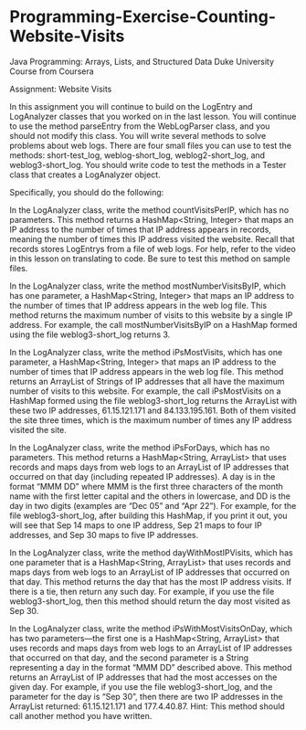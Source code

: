 # Programming-Exercise-Counting-Website-Visits
Java Programming: Arrays, Lists, and Structured Data Duke University Course from Coursera

Assignment: Website Visits

In this assignment you will continue to build on the LogEntry and LogAnalyzer classes that you worked on in the last lesson. You will continue to use the method parseEntry from the WebLogParser class, and you should not modify this class. You will write several methods to solve problems about web logs. There are four small files you can use to test the methods: short-test_log, weblog-short_log, weblog2-short_log, and weblog3-short_log. You should write code to test the methods in a Tester class that creates a LogAnalyzer object. 

Specifically, you should do the following:

In the LogAnalyzer class, write the method countVisitsPerIP, which has no parameters. This method returns a HashMap<String, Integer> that maps an IP address to the number of times that IP address appears in records, meaning the number of times this IP address visited the website. Recall that records stores LogEntrys from a file of web logs. For help, refer to the video in this lesson on translating to code. Be sure to test this method on sample files. 

In the LogAnalyzer class, write the method mostNumberVisitsByIP, which has one parameter, a HashMap<String, Integer> that maps an IP address to the number of times that IP address appears in the web log file. This method returns the maximum number of visits to this website by a single IP address. For example, the call mostNumberVisitsByIP on a HashMap formed using the file weblog3-short_log returns 3.

In the LogAnalyzer class, write the method iPsMostVisits, which has one parameter, a HashMap<String, Integer> that maps an IP address to the number of times that IP address appears in the web log file. This method returns an ArrayList of Strings of IP addresses that all have the maximum number of visits to this website. For example, the call iPsMostVisits on a HashMap formed using the file weblog3-short_log returns the ArrayList with these two IP addresses,  61.15.121.171 and  84.133.195.161. Both of them visited the site three times, which is the maximum number of times any IP address visited the site. 

In the LogAnalyzer class, write the method iPsForDays, which has no parameters. This method returns a HashMap<String, ArrayList<String>> that uses records and maps days from web logs to an ArrayList of IP addresses that occurred on that day (including repeated IP addresses). A day is in the format “MMM DD” where MMM is the first three characters of the month name with the first letter capital and the others in lowercase, and DD is the day in two digits (examples are “Dec 05” and “Apr 22”). For example, for the file weblog3-short_log, after building this HashMap, if you print it out, you will see that Sep 14 maps to one IP address, Sep 21 maps to four IP addresses, and Sep 30 maps to five IP addresses.

In the LogAnalyzer class, write the method dayWithMostIPVisits, which has one parameter that is a HashMap<String, ArrayList<String>> that uses records and maps days from web logs to an ArrayList of IP addresses that occurred on that day. This method returns the day that has the most IP address visits. If there is a tie, then return any such day. For example, if you use the file weblog3-short_log, then this method should return the day most visited as Sep 30.

In the LogAnalyzer class, write the method iPsWithMostVisitsOnDay, which has two parameters—the first one is a HashMap<String, ArrayList<String>> that uses records and maps days from web logs to an ArrayList of IP addresses that occurred on that day, and the second parameter is a String representing a day in the format “MMM DD” described above. This method returns an ArrayList<String> of IP addresses that had the most accesses on the given day. For example, if you use the file weblog3-short_log, and the parameter for the day is “Sep 30”, then there are two IP addresses in the ArrayList returned: 61.15.121.171 and 177.4.40.87. Hint: This method should call another method you have written.
